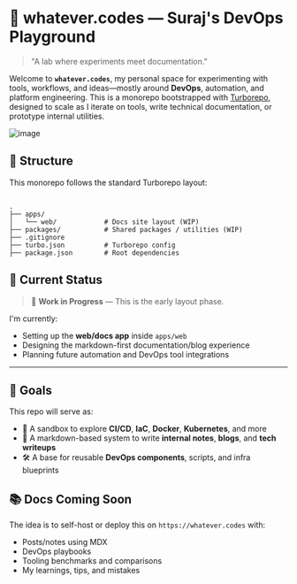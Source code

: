 # 🧪 whatever.codes — Suraj's DevOps Playground

> "A lab where experiments meet documentation."

Welcome to **`whatever.codes`**, my personal space for experimenting with tools, workflows, and ideas—mostly around **DevOps**, automation, and platform engineering. This is a monorepo bootstrapped with [Turborepo](https://turbo.build/repo), designed to scale as I iterate on tools, write technical documentation, or prototype internal utilities.

![image](https://github.com/user-attachments/assets/f430717b-33ce-48af-a667-e55245d9b666)


## 📁 Structure

This monorepo follows the standard Turborepo layout:

```

.
├── apps/
│   └── web/            # Docs site layout (WIP)
├── packages/           # Shared packages / utilities (WIP)
├── .gitignore
├── turbo.json          # Turborepo config
├── package.json        # Root dependencies

````


## 🧱 Current Status

> 🚧 **Work in Progress** — This is the early layout phase.

I'm currently:

- Setting up the **web/docs app** inside `apps/web`
- Designing the markdown-first documentation/blog experience
- Planning future automation and DevOps tool integrations

---

## 📌 Goals

This repo will serve as:

- 🧪 A sandbox to explore **CI/CD**, **IaC**, **Docker**, **Kubernetes**, and more
- 📄 A markdown-based system to write **internal notes**, **blogs**, and **tech writeups**
- 🛠️ A base for reusable **DevOps components**, scripts, and infra blueprints




## 📚 Docs Coming Soon

The idea is to self-host or deploy this on `https://whatever.codes` with:

* Posts/notes using MDX
* DevOps playbooks
* Tooling benchmarks and comparisons
* My learnings, tips, and mistakes

